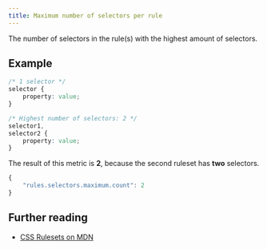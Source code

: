 ```yaml
---
title: Maximum number of selectors per rule
---
```


The number of selectors in the rule(s) with the highest amount of selectors.

## Example

```css
/* 1 selector */
selector {
	property: value;
}

/* Highest number of selectors: 2 */
selector1,
selector2 {
	property: value;
}
```

The result of this metric is **2**, because the second ruleset has **two** selectors.

```js
{
	"rules.selectors.maximum.count": 2
}
```

## Further reading

- [CSS Rulesets on MDN](https://developer.mozilla.org/en-US/docs/Web/CSS/Syntax#CSS_rulesets)
